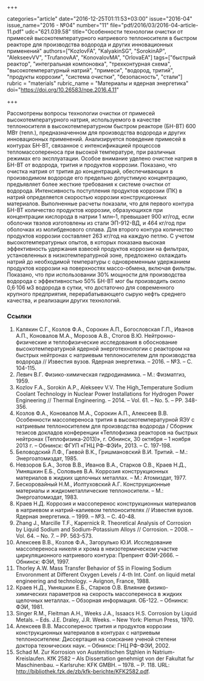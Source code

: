 +++

categories="article"
date="2016-12-25T01:11:53+03:00"
issue="2016-04"
issue_name="2016 - №04"
number="11"
file="pdf/2016/03/2016-04-article-11.pdf"
udc="621.039.58"
title="Особенности технологии очистки от примесей высокотемпературного натриевого теплоносителя в быстром реакторе для производства водорода и других инновационных применений"
authors=["KozlovFA", "KalyakinSG", "SorokinAP", "AlekseevVV", "TrufanovAA", "KonovalovMA", "OrlovaEA"]
tags=["быстрый реактор", "интегральная компоновка", "трехконтурная схема", "высокотемпературный натрий", "примеси", "водород, тритий", "продукты коррозии", "система очистки", "безопасность", "стали"]
rubric = "materials"
rubric_name = "Материалы и ядерная энергетика"
doi="https://doi.org/10.26583/npe.2016.4.11"

+++

Рассмотрены вопросы технологии очистки от примесей высокотемпературного натрия, используемого в качестве теплоносителя в высокотемпературном быстром реакторе (БН-ВТ) 600 МВт (тепл.), предназначенном для производства водорода и других инновационных применений. Анализируется поведение примесей в контурах БН-ВТ, связанное с интенсификацией процессов тепломассопереноса при высокой температуре, при различных режимах его эксплуатации. Особое внимание уделено очистке натрия в БН-ВТ от водорода, трития и продуктов коррозии. Показано, что очистка натрия от трития до концентраций, обеспечивающих в производимом водороде его предельно допустимую концентрацию, предъявляет более жесткие требования к системе очистки от водорода. Интенсивность поступления продуктов коррозии (ПК) в натрий определяется скоростью коррозии конструкционных материалов. Выполненные расчеты показали, что для первого контура БН-ВТ количество продуктов коррозии, образующихся при концентрации кислорода в натрии 1 млн–1, превышает 900 кг/год, если оболочки твэлов изготовлены из стали ЭП-912-ВД, и 464 кг/год при оболочках из молибденового сплава. Для второго контура количество продуктов коррозии составляет 263 кг/год на каждую петлю. С учетом высокотемпературных опытов, в которых показана высокая эффективность удержания взвесей продуктов коррозии на фильтрах, установленных в низкотемпературной зоне, предложено охлаждать натрий до необходимой температуры с одновременным удержанием продуктов коррозии на поверхностях массо-обмена, включая фильтры. Показано, что при использовании 30% мощности для производства водорода с эффективностью 50% БН-ВТ мог бы производить около 0,6·106 м3 водорода в сутки, что достаточно для современного крупного предприятия, перерабатывающего сырую нефть среднего качества, и реализации других технологий.

### Ссылки

1. Калякин С.Г., Козлов Ф.А., Сорокин А.П., Богословская Г.П., Иванов А.П., Коновалов М.А., Морозов А.В., Стогов В.Ю. Нейтронно-физические и теплофизические исследования в обоснование высокотемпературной ядерной энерготехнологии с реактором на быстрых нейтронах с натриевым теплоносителем для производства водорода // Известия вузов. Ядерная энергетика. – 2016. – №3. – С. 104-115.
2. Левич В.Г. Физико-химическая гидродинамика. – М.: Физматгиз, 1959.
3. Kozlov F.A., Sorokin A.P., Alekseev V.V. The High_Temperature Sodium Coolant Technology in Nuclear Power Installations for Hydrogen Power Engineering // Thermal Engineering. – 2014. – Vol. 61. – No. 5. – PP. 348-356.
4. Козлов Ф.А., Коновалов М.А., Сорокин А.П., Алексеев В.В. Особенности массопереноса трития в высокотемпературной ЯЭУ с натриевым теплоносителем для производства водорода / Сборник тезисов докладов конференции «Теплофизика реакторов на быстрых нейтронах (Теплофизика-2013)», г. Обнинск, 30 октября – 1 ноября 2013 г. – Обнинск: ФГУП «ГНЦ РФ-ФЭИ», 2013. – С. 197-198.
5. Беловодский Л.Ф., Гаевой В.К., Гришмановский В.И. Тритий. – М.: Энергоатомиздат, 1985.
6. Невзоров Б.А., Зотов В.В., Иванов В.А., Старков О.В., Краев Н.Д., Умняшкин Е.Б., Соловьев В.А. Коррозия конструкционных материалов в жидких щелочных металлах. – М.: Атомиздат, 1977.
7. Бескоровайный Н.М., Иолтуховский А.Г. Конструкционные материалы и жидкометаллические теплоносители. – М.: Энергоатомиздат, 1983.
8. Краев Н.Д. Коррозия и массоперенос конструкционных материалов в натриевом и натрий-калиевом теплоносителях // Известия вузов. Ядерная энергетика. – 1999. – №3. – С. 40-48.
9. Zhang J., Marcille T.F., Kapernick R. Theoretical Analysis of Corrosion by Liquid Sodium and Sodium-Potassium Alloys // Corrosion. – 2008. – Vol. 64. – No. 7. – PP. 563-573.
10. Алексеев В.В., Козлов Ф.А., Загорулько Ю.И. Исследование массопереноса никеля и хрома в неизотермическом участке циркуляционного натриевого контура: Препринт ФЭИ-2666. – Обнинск: ФЭИ, 1997.
11. Thorley A.W. Mass Transfer Behavior of SS in Flowing Sodium Envoronment at Different Oxygen Levels / 4-th Int. Conf. on liquid metal engineering and technology. – Avignon, France, 1988.
12. Краев Н.Д., Умняшкин Е.Б., Старков О.В. Влияние физико-химических параметров на скорость массопереноса в жидких щелочных металлах. – Обзорная информация. ОБ-122. – Обнинск: ФЭИ, 1981.
13. Singer R.M., Fleitman A.H., Weeks J.A., Issaacs H.S. Corrosion by Liquid Metals. – Eds. J.E. Draley, J.R. Weeks. – New York: Plemun Press, 1970.
14. Алексеев В.В. Массоперенос трития и продуктов коррозии конструкционных материалов в контурах с натриевым теплоносителем: Диссертация на соискание ученой степени доктора технических наук. – Обнинск: ГНЦ РФ-ФЭИ, 2002.
15. Schad M. Zur Korrosion von Austenitischen Stдhlen in Natrium-Kreislaufen. KfK 2582 – Als Dissertation genehmigt von der Fakultat fьr Maschinenbau. – Karlsruhe: KFK GMBH. – 1978. – Р. 118. URL: http://bibliothek.fzk.de/zb/kfk-berichte/KFK2582.pdf.